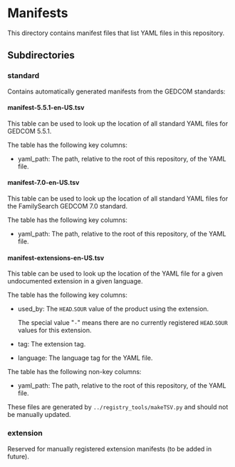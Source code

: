 # Manifests

This directory contains manifest files that list YAML files in this repository.

## Subdirectories

### standard

Contains automatically generated manifests from the GEDCOM standards:

#### manifest-5.5.1-en-US.tsv

This table can be used to look up the location of all standard YAML files for GEDCOM 5.5.1.

The table has the following key columns:
* yaml_path: The path, relative to the root of this repository, of the YAML file.

#### manifest-7.0-en-US.tsv

This table can be used to look up the location of all standard YAML files for the FamilySearch GEDCOM 7.0 standard.

The table has the following key columns:
* yaml_path: The path, relative to the root of this repository, of the YAML file.

#### manifest-extensions-en-US.tsv

This table can be used to look up the location of the YAML file for a given undocumented extension in a given language.

The table has the following key columns:
* used_by: The `HEAD`.`SOUR` value of the product using the extension.
    
    The special value "`-`" means there are no currently registered `HEAD`.`SOUR` values for this extension.
* tag: The extension tag.
* language: The language tag for the YAML file.

The table has the following non-key columns:
* yaml_path: The path, relative to the root of this repository, of the YAML file.

These files are generated by `../registry_tools/makeTSV.py` and should not be manually updated.

### extension

Reserved for manually registered extension manifests (to be added in future).

